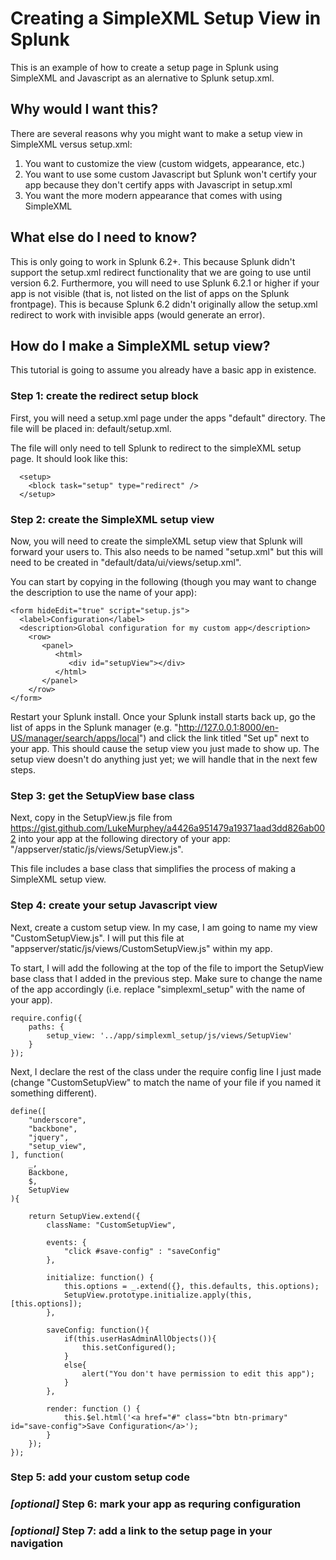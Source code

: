 # Creating a SimpleXML Setup View in Splunk
This is an example of how to create a setup page in Splunk using SimpleXML and Javascript as an alernative to Splunk setup.xml.

## Why would I want this?

There are several reasons why you might want to make a setup view in SimpleXML versus setup.xml:

1) You want to customize the view (custom widgets, appearance, etc.)
2) You want to use some custom Javascript but Splunk won't certify your app because they don't certify apps with Javascript in setup.xml
3) You want the more modern appearance that comes with using SimpleXML


## What else do I need to know?

This is only going to work in Splunk 6.2+. This because Splunk didn't support the setup.xml redirect functionality that we are going to use until version 6.2. Furthermore, you will need to use Splunk 6.2.1 or higher if your app is not visible (that is, not listed on the list of apps on the Splunk frontpage). This is because Splunk 6.2 didn't originally allow the setup.xml redirect to work with invisible apps (would generate an error).

## How do I make a SimpleXML setup view?

This tutorial is going to assume you already have a basic app in existence.

### Step 1: create the redirect setup block
First, you will need a setup.xml page under the apps "default" directory. The file will be placed in: default/setup.xml.

The file will only need to tell Splunk to redirect to the simpleXML setup page. It should look like this:

```
  <setup>
    <block task="setup" type="redirect" />
  </setup>
```

### Step 2: create the SimpleXML setup view
Now, you will need to create the simpleXML setup view that Splunk will forward your users to. This also needs to be named "setup.xml" but this will need to be created in "default/data/ui/views/setup.xml".

You can start by copying in the following (though you may want to change the description to use the name of your app):

```
<form hideEdit="true" script="setup.js">
  <label>Configuration</label>
  <description>Global configuration for my custom app</description>
	<row>
	   <panel>
	      <html>
	         <div id="setupView"></div>
	      </html>
	   </panel>
	</row>
</form>
```

Restart your Splunk install. Once your Splunk install starts back up, go the list of apps in the Splunk manager (e.g. "http://127.0.0.1:8000/en-US/manager/search/apps/local") and click the link titled "Set up" next to your app. This should cause the setup view you just made to show up. The setup view doesn't do anything just yet; we will handle that in the next few steps.

### Step 3: get the SetupView base class
Next, copy in the SetupView.js file from https://gist.github.com/LukeMurphey/a4426a951479a19371aad3dd826ab002 into your app at the following directory of your app: "/appserver/static/js/views/SetupView.js".

This file includes a base class that simplifies the process of making a SimpleXML setup view.

### Step 4: create your setup Javascript view
Next, create a custom setup view. In my case, I am going to name my view "CustomSetupView.js". I will put this file at "appserver/static/js/views/CustomSetupView.js" within my app.

To start, I will add the following at the top of the file to import the SetupView base class that I added in the previous step. Make sure to change the name of the app accordingly (i.e. replace "simplexml_setup" with the name of your app).

```
require.config({
    paths: {
        setup_view: '../app/simplexml_setup/js/views/SetupView'
    }
});
```

Next, I declare the rest of the class under the require config line I just made (change "CustomSetupView" to match the name of your file if you named it something different).

```
define([
    "underscore",
    "backbone",
    "jquery",
    "setup_view",
], function(
    _,
    Backbone,
    $,
    SetupView
){

    return SetupView.extend({
        className: "CustomSetupView",

        events: {
            "click #save-config" : "saveConfig"
        },

        initialize: function() {
        	this.options = _.extend({}, this.defaults, this.options);
            SetupView.prototype.initialize.apply(this, [this.options]);
        },

        saveConfig: function(){
            if(this.userHasAdminAllObjects()){
                this.setConfigured();
            }
            else{
                alert("You don't have permission to edit this app");
            }
        },
        
        render: function () {
            this.$el.html('<a href="#" class="btn btn-primary" id="save-config">Save Configuration</a>');
        }
    });
});
```


### Step 5: add your custom setup code



### *[optional]* Step 6: mark your app as requring configuration

### *[optional]* Step 7: add a link to the setup page in your navigation
